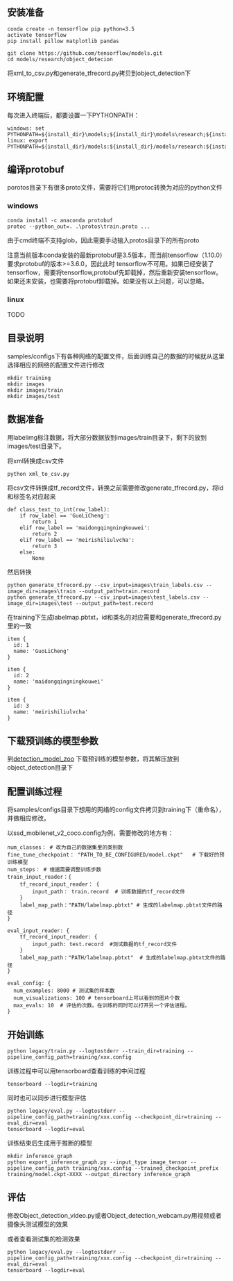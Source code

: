 安装准备
--------

```
conda create -n tensorflow pip python=3.5
activate tensorflow
pip install pillow matplotlib pandas

git clone https://github.com/tensorflow/models.git
cd models/research/object_detecion
```
将xml_to_csv.py和generate_tfrecord.py拷贝到object_detection下

## 环境配置

每次进入终端后，都要设置一下PYTHONPATH：

```
windows: set PYTHONPATH=${install_dir}\models;${install_dir}\models\research;${install_dir}\models\research\slim
linux: export PYTHONPATH=${install_dir}/models:${install_dir}/models/research:${install_dir}/models/research/slim
```

## 编译protobuf

porotos目录下有很多proto文件，需要将它们用protoc转换为对应的python文件

### windows
```
conda install -c anaconda protobuf
protoc --python_out=. .\protos\train.proto ...
```
由于cmd终端不支持glob，因此需要手动输入protos目录下的所有proto

注意当前版本conda安装的最新protobuf是3.5版本，而当前tensorflow（1.10.0）要求protobuf的版本>=3.6.0，因此此时
tensorflow不可用。如果已经安装了tensorflow，需要将tensorflow,protobuf先卸载掉，然后重新安装tensorflow。
如果还未安装，也需要将protobuf卸载掉。如果没有以上问题，可以忽略。

### linux

TODO

目录说明
---------

samples/configs下有各种网络的配置文件，后面训练自己的数据的时候就从这里选择相应的网络的配置文件进行修改
```
mkdir training
mkdir images
mkdir images/train
mkdir images/test
```
数据准备
--------

用labelimg标注数据，将大部分数据放到images/train目录下，剩下的放到images/test目录下。

将xml转换成csv文件
```
python xml_to_csv.py
```

将csv文件转换成tf_record文件，转换之前需要修改generate_tfrecord.py，将id和标签名对应起来
```
def class_text_to_int(row_label):
    if row_label == 'GuoLiCheng':
        return 1
    elif row_label == 'maidongqingningkouwei':
        return 2
    elif row_label == 'meirishiliulvcha':
        return 3
    else:
        None
```
然后转换
```
python generate_tfrecord.py --csv_input=images\train_labels.csv --image_dir=images\train --output_path=train.record
python generate_tfrecord.py --csv_input=images\test_labels.csv --image_dir=images\test --output_path=test.record
```

在training下生成labelmap.pbtxt，id和类名的对应需要和generate_tfrecord.py里的一致
```
item {
  id: 1
  name: 'GuoLiCheng'
}

item {
  id: 2
  name: 'maidongqingningkouwei'
}

item {
  id: 3
  name: 'meirishiliulvcha'
}
```

## 下载预训练的模型参数

到[detection_model_zoo](https://github.com/tensorflow/models/blob/master/research/object_detection/g3doc/detection_model_zoo.md)
下载预训练的模型参数，将其解压放到object_detection目录下


配置训练过程
------------

将samples/configs目录下想用的网络的config文件拷贝到training下（重命名），并做相应修改。

以ssd_mobilenet_v2_coco.config为例，需要修改的地方有：
```
num_classes： # 改为自己的数据集里的类别数
fine_tune_checkpoint： "PATH_TO_BE_CONFIGURED/model.ckpt"   # 下载好的预训练模型
num_steps： # 根据需要调整训练步数
train_input_reader：{
	tf_record_input_reader： {
		input_path： train.record  # 训练数据的tf_record文件
	}
	label_map_path："PATH/labelmap.pbtxt" # 生成的labelmap.pbtxt文件的路径
}

eval_input_reader: {
	tf_record_input_reader: {
		input_path: test.record  #测试数据的tf_record文件
	}
	label_map_path："PATH/labelmap.pbtxt"  # 生成的labelmap.pbtxt文件的路径
}

eval_config: {
  num_examples: 8000 # 测试集的样本数
  num_visualizations: 100 # tensorboard上可以看到的图片个数
  max_evals: 10  # 评估的次数。在训练的同时可以打开另一个评估进程。
}
```

开始训练
---------
```
python legacy/train.py --logtostderr --train_dir=training --pipeline_config_path=training/xxx.config
```
训练过程中可以用tensorboard查看训练的中间过程
```
tensorboard --logdir=training
```

同时也可以同步进行模型评估
```
python legacy/eval.py --logtostderr --pipeline_config_path=training/xxx.config --checkpoint_dir=training --eval_dir=eval
tensorboard --logdir=eval
```

训练结束后生成用于推断的模型
```
mkdir inference_graph
python export_inference_graph.py --input_type image_tensor --pipeline_config_path training/xxx.config --trained_checkpoint_prefix training/model.ckpt-XXXX --output_directory inference_graph
```

评估
------

修改Object_detection_video.py或者Object_detection_webcam.py用视频或者摄像头测试模型的效果

或者查看测试集的检测效果
```
python legacy/eval.py --logtostderr --pipeline_config_path=training/xxx.config --checkpoint_dir=training --eval_dir=eval
tensorboard --logdir=eval
```
